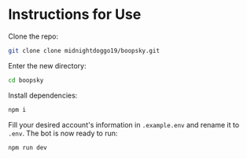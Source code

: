 # Instructions for Use

Clone the repo:

```sh
git clone clone midnightdoggo19/boopsky.git
```

Enter the new directory:

```sh
cd boopsky
```

Install dependencies:

```sh
npm i
```

Fill your desired account's information in `.example.env` and rename it to `.env`. The bot is now ready to run:

```sh
npm run dev
```

